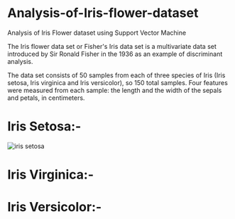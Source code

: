 # Analysis-of-Iris-flower-dataset
Analysis of Iris Flower dataset using Support Vector Machine

The Iris flower data set or Fisher's Iris data set is a multivariate data set introduced by Sir Ronald Fisher in the 1936 as an example of discriminant analysis.

The data set consists of 50 samples from each of three species of Iris (Iris setosa, Iris virginica and Iris versicolor), so 150 total samples. Four features were measured from each sample: the length and the width of the sepals and petals, in centimeters.

# Iris Setosa:-

![iris setosa](https://user-images.githubusercontent.com/39646018/52129391-67fda180-265d-11e9-9cc7-539fc9b6859c.jpg)

# Iris Virginica:-


# Iris Versicolor:-

